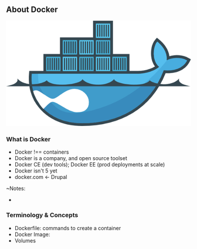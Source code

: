 ## About Docker

![Drupal on Docker](slides/img/docker-drupal.png)


### What is Docker

* Docker !== containers
* Docker is a company, and open source toolset
* Docker CE (dev tools); Docker EE (prod deployments at scale)
* Docker isn't 5 yet
* docker.com <- Drupal

~Notes:

* 


### Terminology & Concepts

* Dockerfile: commands to create a container
* Docker Image:
* Volumes